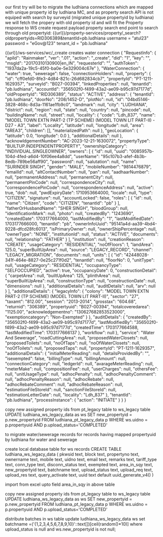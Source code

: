 our first try will be to migrate the ludhiana connections which are mapped with unique property id by ludhiana MC, and as property search API is not equiped with search by surveyid (migrated unique propertyid by ludhiana) we will fetch the propery with old property id and will fit the Property response to WS create request payload
property search end point to search through old propertyid: 
{{url}}/property-services/property/_search?oldpropertyids=RID306389&tenantId=pb.ludhiana
username = "atul23"
password = "eGov@123"
tenant_id = "pb.ludhiana"

{{url}}/ws-services/wc/_create  creates water connection
{
  "RequestInfo": {
    "apiId": "Rainmaker",
    "ver": ".01",
    "action": "_create",
    "did": "1",
    "key": "",
    "msgId": "20170310130900|en_IN",
    "requesterId": "",
    "authToken": "1937da2a-19c5-45f0-ba0e-5e329004c67e"
  },
  "WaterConnection": {
    "water": true,
    "sewerage": false,
    "connectionHolders": null,
    "property": {
            "id": "cff0efd0-8fe3-4d84-821c-26d682834cb7",
            "propertyId": "PT-1211-1629357",
            "surveyId": "B027-00394",
            "linkedProperties": null,
            "tenantId": "pb.ludhiana",
            "accountId": "356502f0-f499-43a2-ae09-b95c97d7177d",
            "oldPropertyId": "RID306389",
            "status": "ACTIVE",
            "address": {
                "tenantId": "pb.ludhiana",
                "doorNo": "208/1452-D",
                "plotNo": null,
                "id": "04bd5146-3828-468c-8d3a-1161ae1fb9c0",
                "landmark": null,
                "city": "LUDHIANA",
                "district": null,
                "region": null,
                "state": null,
                "country": null,
                "pincode": null,
                "buildingName": null,
                "street": null,
                "locality": {
                    "code": "Ldh_837",
                    "name": "MODEL TOWN EXTN PART-2 (TP SCHEME) (MODEL TOWN LIT PART-II) - D27 - A3",
                    "label": "Locality",
                    "latitude": null,
                    "longitude": null,
                    "area": "AREA3",
                    "children": [],
                    "materializedPath": null
                },
                "geoLocation": {
                    "latitude": 0.0,
                    "longitude": 0.0
                },
                "additionalDetails": null
            },
            "acknowldgementNumber": "AC-2023-12-21-1630072",
            "propertyType": "BUILTUP.INDEPENDENTPROPERTY",
            "ownershipCategory": "INDIVIDUAL.SINGLEOWNER",
            "owners": [
                {
                    "id": null,
                    "uuid": "0085957b-104d-4fed-a6d4-10f06ee4a8dd",
                    "userName": "95c107b3-afef-4b3b-8edb-789be56aff90",
                    "password": null,
                    "salutation": null,
                    "name": "SURINDER SINGH",
                    "gender": "MALE",
                    "mobileNumber": "9814476879",
                    "emailId": null,
                    "altContactNumber": null,
                    "pan": null,
                    "aadhaarNumber": null,
                    "permanentAddress": null,
                    "permanentCity": null,
                    "permanentPinCode": null,
                    "correspondenceCity": null,
                    "correspondencePinCode": null,
                    "correspondenceAddress": null,
                    "active": true,
                    "dob": null,
                    "pwdExpiryDate": 1710953664000,
                    "locale": null,
                    "type": "CITIZEN",
                    "signature": null,
                    "accountLocked": false,
                    "roles": [
                        {
                            "id": null,
                            "name": "Citizen",
                            "code": "CITIZEN",
                            "tenantId": "pb"
                        }
                    ],
                    "fatherOrHusbandName": "SHER SINGH",
                    "bloodGroup": null,
                    "identificationMark": null,
                    "photo": null,
                    "createdBy": "1243690",
                    "createdDate": 1703177664000,
                    "lastModifiedBy": "1",
                    "lastModifiedDate": 1703177666000,
                    "tenantId": "pb",
                    "ownerInfoUuid": "95141a4d-aa39-4bd4-9228-dfcd28fc6013",
                    "isPrimaryOwner": null,
                    "ownerShipPercentage": null,
                    "ownerType": "NONE",
                    "institutionId": null,
                    "status": "ACTIVE",
                    "documents": null,
                    "relationship": "FATHER"
                }
            ],
            "institution": null,
            "creationReason": "CREATE",
            "usageCategory": "RESIDENTIAL",
            "noOfFloors": 1,
            "landArea": 125.0,
            "superBuiltUpArea": null,
            "source": "LEGACY_RECORD",
            "channel": "LEGACY_MIGRATION",
            "documents": null,
            "units": [
                {
                    "id": "42448028-341f-464e-8827-0e25c271f0d2",
                    "tenantId": null,
                    "floorNo": 0,
                    "unitType": null,
                    "usageCategory": "RESIDENTIAL",
                    "occupancyType": "SELFOCCUPIED",
                    "active": true,
                    "occupancyDate": 0,
                    "constructionDetail": {
                        "carpetArea": null,
                        "builtUpArea": 125,
                        "plinthArea": null,
                        "superBuiltUpArea": null,
                        "constructionType": null,
                        "constructionDate": null,
                        "dimensions": null
                    },
                    "additionalDetails": null,
                    "auditDetails": null,
                    "arv": null
                }
            ],
            "additionalDetails": {
                "legacyInfo": {
                    "colony": "MODEL TOWN EXTN PART-2 (TP SCHEME) (MODEL TOWN LIT PART-II)",
                    "sector": "27",
                    "taxamt": "812.00",
                    "session": "2013-2014",
                    "grosstax": "604.68",
                    "returnid": "306389",
                    "propertyuid": "B027-00394",
                    "totalcoveredarea": "1125.00",
                    "acknowledgementno": "130627682853523000",
                    "exemptioncategory": "Non-Exempted"
                }
            },
            "auditDetails": {
                "createdBy": "356502f0-f499-43a2-ae09-b95c97d7177d",
                "lastModifiedBy": "356502f0-f499-43a2-ae09-b95c97d7177d",
                "createdTime": 1703177664588,
                "lastModifiedTime": 1703177666137
            },
            "workflow": null
        },
    "service": "Water And Sewerage",
    "roadCuttingArea": null,
    "proposedWaterClosets": null,
    "proposedToilets": null,
    "noOfTaps": null,
    "noOfWaterClosets": null,
    "noOfToilets": null,
    "proposedTaps": null,
    "propertyId": "PT-1211-1629357",
    "additionalDetails": {
      "initialMeterReading": null,
      "detailsProvidedBy": "",
      "isexempted": false,
      "billingType": null,
      "billingAmount": null,
      "connectionCategory": null,
      "ledgerId": null,
      "avarageMeterReading": null,
      "meterMake": null,
      "compositionFee": null,
      "userCharges": null,
      "othersFee": null,
      "unitUsageType": null,
      "adhocPenalty": null,
      "adhocPenaltyComment": null,
      "adhocPenaltyReason": null,
      "adhocRebate": null,
      "adhocRebateComment": null,
      "adhocRebateReason": null,
      "estimationFileStoreId": null,
      "sanctionFileStoreId": null,
      "estimationLetterDate": null,
      "locality": "Ldh_837"
    },
    "tenantId": "pb.ludhiana",
    "processInstance": {
      "action": "INITIATE"
}
}
}

copy new assigned property ids from pt_legacy table to ws_legacy table
UPDATE ludhiana_ws_legacy_data as ws
SET new_propertyid = p.new_propertyid
FROM ludhiana_pt_legacy_data p
WHERE ws.uidno = p.propertyuid
  AND p.upload_status='COMPLETED'

to migrate water/sewerage records for records having mapped propertyuid by ludhiana for water and sewerage

create local database table for ws records
CREATE TABLE ludhiana_ws_legacy_data
(
  pkwsid text,
  block text,
  propertyno text,
  ownername text,
  mobile text,
  uidno text,
  email text,
  remarks text,
  tariff_type text,
  conn_type text,
  disconn_status text,
  exempted text,
  area_in_sqy text,
  new_propertyid text,
  batchname text,
  upload_status text,
  upload_req text,
  upload_res text,
  query_activate text,
  uuid text default uuid_generate_v4()
)

import from excel upto field area_in_sqy in above table

copy new assigned property ids from pt_legacy table to ws_legacy table
UPDATE ludhiana_ws_legacy_data as ws
SET new_propertyid = p.new_propertyid
FROM ludhiana_pt_legacy_data p
WHERE ws.uidno = p.propertyuid
  AND p.upload_status='COMPLETED'

distribute batches in ws table
update ludhiana_ws_legacy_data ws set batchname =('{1,2,3,4,5,6,7,8,9,10}'::text[])[ceil(random()*10)] where upload_status is null and ws.new_propertyid is not null;

